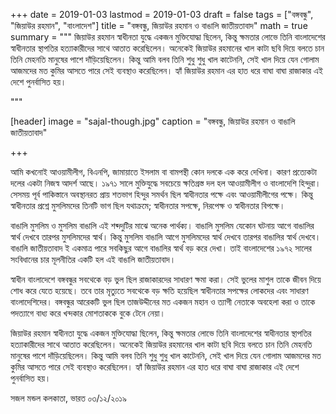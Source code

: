 +++
date = 2019-01-03
lastmod = 2019-01-03
draft = false
tags = ["বঙ্গবন্ধু", "জিয়াউর রহমান", "বাংলাদেশ"]
title = "বঙ্গবন্ধু, জিয়াউর রহমান ও বাঙালি জাতীয়তাবাদ"
math = true
summary = """
জিয়াউর রহমান স্বাধীনতা যুদ্ধে একজন মুক্তিযোদ্ধা ছিলেন, কিন্তু ক্ষমতার লোভে তিনি বাংলাদেশের স্বাধীনতার স্থাপতির হত্যাকারীদের সাথে আতাত করেছিলেন। অনেকেই জিয়াউর রহমানের খাল কাটা ছবি দিয়ে বলতে চান তিনি মেহনতি মানুষের পাশে দাঁড়িয়েছিলেন। কিন্তু আমি বলব তিনি শুধু শুধু খাল কাটেননি, সেই খাল দিয়ে যেন গোলাম আজমদের মত কুমির আসতে পারে সেই ব্যবস্থাও করেছিলেন। হ্যাঁ জিয়াউর রহমান এর হাত ধরে বাঘা বাঘা রাজাকার এই দেশে পুনর্বাসিত হয়। 

"""

[header]
image = "sajal-though.jpg"
caption = "বঙ্গবন্ধু, জিয়াউর রহমান ও বাঙালি জাতীয়তাবাদ"

+++

আমি কখনোই আওয়ামীলীগ, বিএনপি, জামায়াতে ইসলাম বা বামপন্থী কোন দলকে এক করে দেখিনা। কারণ প্রত্যেকটা দলের একটা নিজস্ব আদর্শ আছে। ১৯৭১ সালে মুক্তিযুদ্ধে সবচেয়ে ক্ষতিগ্রস্ত দল হল আওয়ামীলীগ ও বাংলাদেশি হিন্দুরা। সেসময় পূর্ব পাকিস্তানে অবস্থানরত প্রায় শতভাগ হিন্দুর সমর্থন ছিল স্বাধীনতার পক্ষে এবং আওয়ামীলীগের পক্ষে। কিন্তু স্বাধীনতার প্রশ্নে মুসলিমদের তিনটি ভাগ ছিল যথাক্রমে; স্বাধীনতার সপক্ষে, নিরপেক্ষ ও স্বাধীনতার বিপক্ষে।

বাঙালি মুসলিম ও মুসলিম বাঙালি এই শব্দদুটির মাঝে অনেক পার্থক্য। বাঙালি মুসলিম যেকোন ঘটনায় আগে বাঙালির স্বার্থ দেখবে তারপর মুসলিমদের স্বার্থ। কিন্তু মুসলিম বাঙালি আগে মুসলিমদের স্বার্থ দেখবে তারপর বাঙালির স্বার্থ দেখবে। বাঙালি জাতীয়তাবাদ ই একমাত্র পারে সবকিছুর আগে বাঙালির স্বার্থ বড় করে দেখা। তাই বাংলাদেশের ১৯৭২ সালের সংবিধানের চার মূলনীতির একটি হল এই বাঙালি জাতীয়তাবাদ। 

স্বাধীন বাংলাদেশে বঙ্গবন্ধুর সবথেকে বড় ভুল ছিল রাজাকারদের সাধারণ ক্ষমা করা। সেই ভুলের মাশুল তাকে জীবন দিয়ে শোধ করে যেতে হয়েছে। তবে তার মৃত্যুতে সবথেকে বড় ক্ষতি হয়েছিল স্বাধীনতার সপক্ষের লোকদের এবং সাধারণ বাংলাদেশিদের। বঙ্গবন্ধুর আরেকটি ভুল ছিল তাজউদ্দীনের মত একজন মহান ও ত্যাগী নেতাকে অবহেলা করা ও তাকে পদত্যাগে বাধ্য করে খন্দকার মোশতাককে বুকে টেনে নেয়া।

জিয়াউর রহমান স্বাধীনতা যুদ্ধে একজন মুক্তিযোদ্ধা ছিলেন, কিন্তু ক্ষমতার লোভে তিনি বাংলাদেশের স্বাধীনতার স্থাপতির হত্যাকারীদের সাথে আতাত করেছিলেন। অনেকেই জিয়াউর রহমানের খাল কাটা ছবি দিয়ে বলতে চান তিনি মেহনতি মানুষের পাশে দাঁড়িয়েছিলেন। কিন্তু আমি বলব তিনি শুধু শুধু খাল কাটেননি, সেই খাল দিয়ে যেন গোলাম আজমদের মত কুমির আসতে পারে সেই ব্যবস্থাও করেছিলেন। হ্যাঁ জিয়াউর রহমান এর হাত ধরে বাঘা বাঘা রাজাকার এই দেশে পুনর্বাসিত হয়।

সজল মন্ডল
কলকাতা, ভারত
০৩/১২/২০১৯
